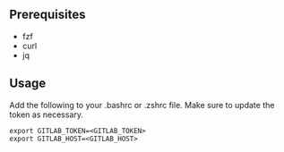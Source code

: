 ## Prerequisites

- fzf
- curl
- jq

## Usage

Add the following to your .bashrc or .zshrc file. Make sure to update the token as necessary.

```
export GITLAB_TOKEN=<GITLAB_TOKEN>
export GITLAB_HOST=<GITLAB_HOST>
```
